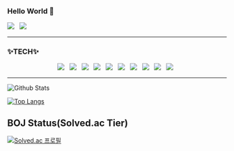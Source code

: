 ### Hello World 👋
<p>  
  <img src="https://img.shields.io/badge/whereru511@gmail.com-EA4335?style=flat-square&logo=Gmail&logoColor=white"/></a> &nbsp
  <img src="https://likelion-badge.herokuapp.com/api/likelion_shield_badge"/>
</p>

***
<!--
**soosoo030/soosoo030** is a ✨ _special_ ✨ repository because its `README.md` (this file) appears on your GitHub profile.

Here are some ideas to get you started:

- 🔭 I’m currently working on ...
- 🌱 I’m currently learning ...
- 👯 I’m looking to collaborate on ...
- 🤔 I’m looking for help with ...
- 💬 Ask me about ...
- 📫 How to reach me: ...
- 😄 Pronouns: ...
- ⚡ Fun fact: ...
-->
### ✨TECH✨

<p align="center">
  <img src="https://img.shields.io/badge/VSCode-007ACC?style=flat-square&logo=VisualStudioCode&logoColor=white"/></a> &nbsp
  <img src="https://img.shields.io/badge/HTML5-E34F26?style=flat-square&logo=HTML5&logoColor=white"/></a> &nbsp
  <img src="https://img.shields.io/badge/CSS3-1572B6?style=flat-square&logo=CSS3&logoColor=white"/></a> &nbsp
  <img src="https://img.shields.io/badge/JavaScript-F7DF1E?style=flat-square&logo=JavaScript&logoColor=white"/></a> &nbsp
  <img src="https://img.shields.io/badge/Python-3776AB?style=flat-square&logo=Python&logoColor=white"/></a> &nbsp
  <img src="https://img.shields.io/badge/C-A8B9CC?style=flat-square&logo=C&logoColor=white"/></a> &nbsp
  <img src="https://img.shields.io/badge/Java-007396?style=flat-square&logo=Java&logoColor=white"/></a> &nbsp
  <img src="https://img.shields.io/badge/Kotlin-0095D5?style=flat-square&logo=Kotlin&logoColor=white"/></a> &nbsp
  <img src="https://img.shields.io/badge/MySQL-4479A1?style=flat-square&logo=MySQL&logoColor=white"/></a> &nbsp
  <img src="https://img.shields.io/badge/Django-092E20?style=flat-square&logo=Django&logoColor=white"/></a> &nbsp
</p>

***

![Github Stats](https://github-readme-stats.vercel.app/api?username=soosoo030&show_icons=true)

[![Top Langs](https://github-readme-stats.vercel.app/api/top-langs/?username=soosoo030&layout=compact)](https://github.com/anuraghazra/github-readme-stats)


## BOJ Status(Solved.ac Tier)
[![Solved.ac 
프로필](http://mazassumnida.wtf/api/v2/generate_badge?boj=soosoo030)](https://solved.ac/soosoo030)
